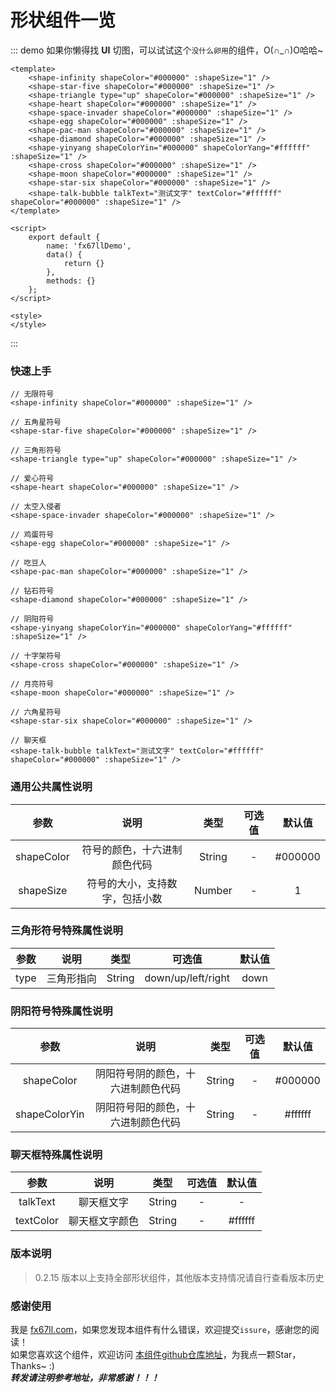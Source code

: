 # 形状组件一览

::: demo​ 如果你懒得找 **UI** 切图，可以试试这个`没什么卵用`的组件，O(∩_∩)O哈哈~
```vue
<template>
	<shape-infinity shapeColor="#000000" :shapeSize="1" />
	<shape-star-five shapeColor="#000000" :shapeSize="1" />
	<shape-triangle type="up" shapeColor="#000000" :shapeSize="1" />
	<shape-heart shapeColor="#000000" :shapeSize="1" />
	<shape-space-invader shapeColor="#000000" :shapeSize="1" />
	<shape-egg shapeColor="#000000" :shapeSize="1" />
	<shape-pac-man shapeColor="#000000" :shapeSize="1" />
	<shape-diamond shapeColor="#000000" :shapeSize="1" />
	<shape-yinyang shapeColorYin="#000000" shapeColorYang="#ffffff" :shapeSize="1" />
	<shape-cross shapeColor="#000000" :shapeSize="1" />
	<shape-moon shapeColor="#000000" :shapeSize="1" />
	<shape-star-six shapeColor="#000000" :shapeSize="1" />
	<shape-talk-bubble talkText="测试文字" textColor="#ffffff" shapeColor="#000000" :shapeSize="1" />
</template>

<script>
	export default {
		name: 'fx67llDemo',
		data() {
			return {}
		},
		methods: {}
	};
</script>

<style>
</style>
```
:::

### 快速上手
```Vue
// 无限符号
<shape-infinity shapeColor="#000000" :shapeSize="1" />

// 五角星符号
<shape-star-five shapeColor="#000000" :shapeSize="1" />

// 三角形符号
<shape-triangle type="up" shapeColor="#000000" :shapeSize="1" />

// 爱心符号
<shape-heart shapeColor="#000000" :shapeSize="1" />

// 太空入侵者
<shape-space-invader shapeColor="#000000" :shapeSize="1" />

// 鸡蛋符号
<shape-egg shapeColor="#000000" :shapeSize="1" />

// 吃豆人
<shape-pac-man shapeColor="#000000" :shapeSize="1" />

// 钻石符号
<shape-diamond shapeColor="#000000" :shapeSize="1" />

// 阴阳符号
<shape-yinyang shapeColorYin="#000000" shapeColorYang="#ffffff" :shapeSize="1" />

// 十字架符号
<shape-cross shapeColor="#000000" :shapeSize="1" />

// 月亮符号
<shape-moon shapeColor="#000000" :shapeSize="1" />

// 六角星符号
<shape-star-six shapeColor="#000000" :shapeSize="1" />

// 聊天框
<shape-talk-bubble talkText="测试文字" textColor="#ffffff" shapeColor="#000000" :shapeSize="1" />
```

### 通用公共属性说明
|  参数   | 说明  |  类型  |  可选值  |  默认值  |
|  :----:  |  :----:  |  :----:  |  :----:  |  :----:  |
|  shapeColor  |  符号的颜色，十六进制颜色代码  |  String  |  -  |  #000000  |
|  shapeSize  |  符号的大小，支持数字，包括小数  |  Number  |  -  |  1  |

### 三角形符号特殊属性说明
|  参数   | 说明  |  类型  |  可选值  |  默认值  |
|  :----:  |  :----:  |  :----:  |  :----:  |  :----:  |
|  type  |  三角形指向  |  String  |  down/up/left/right  |  down  |

### 阴阳符号特殊属性说明
|  参数   | 说明  |  类型  |  可选值  |  默认值  |
|  :----:  |  :----:  |  :----:  |  :----:  |  :----:  |
|  shapeColor  |  阴阳符号阴的颜色，十六进制颜色代码  |  String  |  -  |  #000000  |
|  shapeColorYin  |  阴阳符号阳的颜色，十六进制颜色代码  |  String  |  -  |  #ffffff  |

### 聊天框特殊属性说明
|  参数   | 说明  |  类型  |  可选值  |  默认值  |
|  :----:  |  :----:  |  :----:  |  :----:  |  :----:  |
|  talkText  |  聊天框文字  |  String  |  -  |  -  |
|  textColor  |  聊天框文字颜色  |  String  |  -  |  #ffffff  |

### 版本说明
> 0.2.15 版本以上支持全部形状组件，其他版本支持情况请自行查看版本历史  

### 感谢使用
我是 [fx67ll.com](https://fx67ll.com)，如果您发现本组件有什么错误，欢迎提交`issure`，感谢您的阅读！  
如果您喜欢这个组件，欢迎访问 [本组件github仓库地址](https://github.com/fx67ll/fx67llVueUI)，为我点一颗Star，Thanks~ :)  
***转发请注明参考地址，非常感谢！！！***
